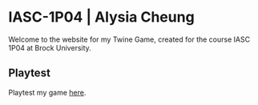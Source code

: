 # IASC-1P04 | Alysia Cheung

Welcome to the website for my Twine Game, created for the course IASC 1P04 at Brock University.

## Playtest

Playtest my game [here]().
